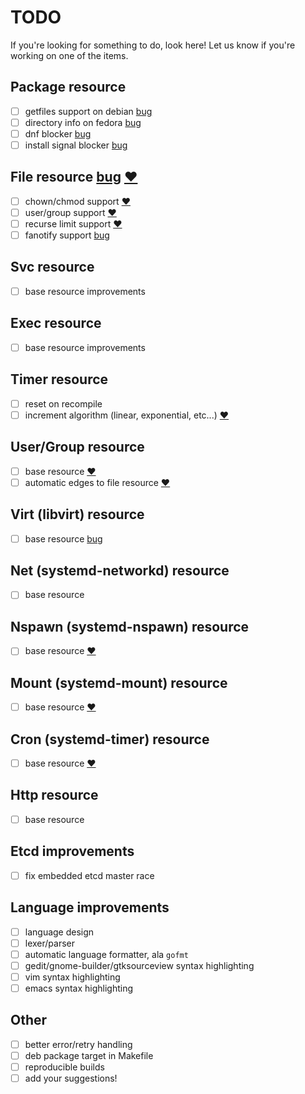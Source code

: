 # TODO
If you're looking for something to do, look here!
Let us know if you're working on one of the items.

## Package resource
- [ ] getfiles support on debian [bug](https://github.com/hughsie/PackageKit/issues/118)
- [ ] directory info on fedora [bug](https://github.com/hughsie/PackageKit/issues/117)
- [ ] dnf blocker [bug](https://github.com/hughsie/PackageKit/issues/110)
- [ ] install signal blocker [bug](https://github.com/hughsie/PackageKit/issues/109)

## File resource [bug](https://github.com/purpleidea/mgmt/issues/13) [:heart:](https://github.com/purpleidea/mgmt/labels/mgmtlove)
- [ ] chown/chmod support [:heart:](https://github.com/purpleidea/mgmt/labels/mgmtlove)
- [ ] user/group support [:heart:](https://github.com/purpleidea/mgmt/labels/mgmtlove)
- [ ] recurse limit support [:heart:](https://github.com/purpleidea/mgmt/labels/mgmtlove)
- [ ] fanotify support [bug](https://github.com/go-fsnotify/fsnotify/issues/114)

## Svc resource
- [ ] base resource improvements

## Exec resource
- [ ] base resource improvements

## Timer resource
- [ ] reset on recompile
- [ ] increment algorithm (linear, exponential, etc...) [:heart:](https://github.com/purpleidea/mgmt/labels/mgmtlove)

## User/Group resource
- [ ] base resource [:heart:](https://github.com/purpleidea/mgmt/labels/mgmtlove)
- [ ] automatic edges to file resource [:heart:](https://github.com/purpleidea/mgmt/labels/mgmtlove)

## Virt (libvirt) resource
- [ ] base resource [bug](https://github.com/purpleidea/mgmt/issues/25)

## Net (systemd-networkd) resource
- [ ] base resource

## Nspawn (systemd-nspawn) resource
- [ ] base resource [:heart:](https://github.com/purpleidea/mgmt/labels/mgmtlove)

## Mount (systemd-mount) resource
- [ ] base resource [:heart:](https://github.com/purpleidea/mgmt/labels/mgmtlove)

## Cron (systemd-timer) resource
- [ ] base resource [:heart:](https://github.com/purpleidea/mgmt/labels/mgmtlove)

## Http resource
- [ ] base resource

## Etcd improvements
- [ ] fix embedded etcd master race

## Language improvements
- [ ] language design
- [ ] lexer/parser
- [ ] automatic language formatter, ala `gofmt`
- [ ] gedit/gnome-builder/gtksourceview syntax highlighting
- [ ] vim syntax highlighting
- [ ] emacs syntax highlighting

## Other
- [ ] better error/retry handling
- [ ] deb package target in Makefile
- [ ] reproducible builds
- [ ] add your suggestions!
